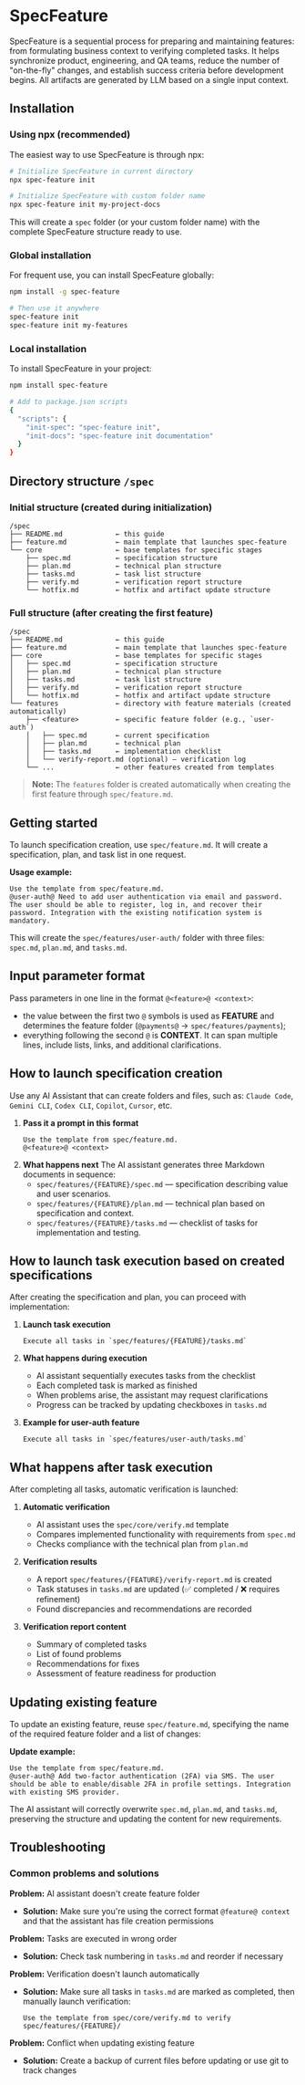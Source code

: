 # SpecFeature

SpecFeature is a sequential process for preparing and maintaining features: from formulating business context to verifying completed tasks. It helps synchronize product, engineering, and QA teams, reduce the number of "on-the-fly" changes, and establish success criteria before development begins. All artifacts are generated by LLM based on a single input context.

## Installation

### Using npx (recommended)

The easiest way to use SpecFeature is through npx:

```bash
# Initialize SpecFeature in current directory
npx spec-feature init

# Initialize SpecFeature with custom folder name
npx spec-feature init my-project-docs
```

This will create a `spec` folder (or your custom folder name) with the complete SpecFeature structure ready to use.

### Global installation

For frequent use, you can install SpecFeature globally:

```bash
npm install -g spec-feature

# Then use it anywhere
spec-feature init
spec-feature init my-features
```

### Local installation

To install SpecFeature in your project:

```bash
npm install spec-feature

# Add to package.json scripts
{
  "scripts": {
    "init-spec": "spec-feature init",
    "init-docs": "spec-feature init documentation"
  }
}
```

## Directory structure `/spec`

### Initial structure (created during initialization)
```
/spec
├── README.md             ← this guide
├── feature.md            ← main template that launches spec-feature
└── core                  ← base templates for specific stages
    ├── spec.md           ← specification structure
    ├── plan.md           ← technical plan structure
    ├── tasks.md          ← task list structure
    ├── verify.md         ← verification report structure
    └── hotfix.md         ← hotfix and artifact update structure
```

### Full structure (after creating the first feature)
```
/spec
├── README.md             ← this guide
├── feature.md            ← main template that launches spec-feature
├── core                  ← base templates for specific stages
│   ├── spec.md           ← specification structure
│   ├── plan.md           ← technical plan structure
│   ├── tasks.md          ← task list structure
│   ├── verify.md         ← verification report structure
│   └── hotfix.md         ← hotfix and artifact update structure
└── features              ← directory with feature materials (created automatically)
    ├── <feature>         ← specific feature folder (e.g., `user-auth`)
    │   ├── spec.md       ← current specification
    │   ├── plan.md       ← technical plan
    │   ├── tasks.md      ← implementation checklist
    │   └── verify-report.md (optional) — verification log
    └── ...               ← other features created from templates
```

> **Note:** The `features` folder is created automatically when creating the first feature through `spec/feature.md`.

## Getting started

To launch specification creation, use `spec/feature.md`. It will create a specification, plan, and task list in one request.

**Usage example:**
```
Use the template from spec/feature.md.
@user-auth@ Need to add user authentication via email and password. The user should be able to register, log in, and recover their password. Integration with the existing notification system is mandatory.
```

This will create the `spec/features/user-auth/` folder with three files: `spec.md`, `plan.md`, and `tasks.md`.

## Input parameter format

Pass parameters in one line in the format `@<feature>@ <context>`:

- the value between the first two `@` symbols is used as **FEATURE** and determines the feature folder (`@payments@` → `spec/features/payments`);
- everything following the second `@` is **CONTEXT**. It can span multiple lines, include lists, links, and additional clarifications.

## How to launch specification creation

Use any AI Assistant that can create folders and files, such as: `Claude Code`, `Gemini CLI`, `Codex CLI`, `Copilot`, `Cursor`, etc.

1. **Pass it a prompt in this format**
   ```
   Use the template from spec/feature.md.
   @<feature>@ <context>
   ```
2. **What happens next**
   The AI assistant generates three Markdown documents in sequence:
   - `spec/features/{FEATURE}/spec.md` — specification describing value and user scenarios.
   - `spec/features/{FEATURE}/plan.md` — technical plan based on specification and context.
   - `spec/features/{FEATURE}/tasks.md` — checklist of tasks for implementation and testing.

## How to launch task execution based on created specifications

After creating the specification and plan, you can proceed with implementation:

1. **Launch task execution**
   ```
   Execute all tasks in `spec/features/{FEATURE}/tasks.md`
   ```

2. **What happens during execution**
   - AI assistant sequentially executes tasks from the checklist
   - Each completed task is marked as finished
   - When problems arise, the assistant may request clarifications
   - Progress can be tracked by updating checkboxes in `tasks.md`

3. **Example for user-auth feature**
   ```
   Execute all tasks in `spec/features/user-auth/tasks.md`
   ```

## What happens after task execution

After completing all tasks, automatic verification is launched:

1. **Automatic verification**
   - AI assistant uses the `spec/core/verify.md` template
   - Compares implemented functionality with requirements from `spec.md`
   - Checks compliance with the technical plan from `plan.md`

2. **Verification results**
   - A report `spec/features/{FEATURE}/verify-report.md` is created
   - Task statuses in `tasks.md` are updated (✅ completed / ❌ requires refinement)
   - Found discrepancies and recommendations are recorded

3. **Verification report content**
   - Summary of completed tasks
   - List of found problems
   - Recommendations for fixes
   - Assessment of feature readiness for production

## Updating existing feature

To update an existing feature, reuse `spec/feature.md`, specifying the name of the required feature folder and a list of changes:

**Update example:**
```
Use the template from spec/feature.md.
@user-auth@ Add two-factor authentication (2FA) via SMS. The user should be able to enable/disable 2FA in profile settings. Integration with existing SMS provider.
```

The AI assistant will correctly overwrite `spec.md`, `plan.md`, and `tasks.md`, preserving the structure and updating the content for new requirements.

## Troubleshooting

### Common problems and solutions

**Problem:** AI assistant doesn't create feature folder
- **Solution:** Make sure you're using the correct format `@feature@ context` and that the assistant has file creation permissions

**Problem:** Tasks are executed in wrong order
- **Solution:** Check task numbering in `tasks.md` and reorder if necessary

**Problem:** Verification doesn't launch automatically
- **Solution:** Make sure all tasks in `tasks.md` are marked as completed, then manually launch verification:
  ```
  Use the template from spec/core/verify.md to verify spec/features/{FEATURE}/
  ```

**Problem:** Conflict when updating existing feature
- **Solution:** Create a backup of current files before updating or use git to track changes
